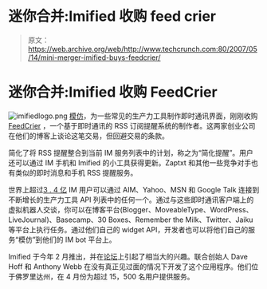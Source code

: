 # 迷你合并:Imified 收购 feed crier 

> 原文：<https://web.archive.org/web/http://www.techcrunch.com:80/2007/05/14/mini-merger-imified-buys-feedcrier/>

# 迷你合并:Imified 收购 FeedCrier

![imifiedlogo.png](img/4e9b39fb245b2f311eb1f4812fd5d929.png) [模仿](https://web.archive.org/web/20221003211603/http://imified.com/)，为一些常见的生产力工具制作即时通讯界面，刚刚收购 [FeedCrier](https://web.archive.org/web/20221003211603/http://www.beta.techcrunch.com/2006/08/20/feedcrier-takes-on-rss-to-im/) ，一个基于即时通讯的 RSS 订阅提醒系统的制作者。这两家创业公司在他们的博客上谈论这笔交易，但回避交易的条款。

简化了将 RSS 提醒整合到当前 IM 服务列表中的计划，称之为“简化提醒”。用户还可以通过 IM 手机和 Imified 的小工具获得更新。Zaptxt 和其他一些竞争对手也有类似的即时消息和手机 RSS 提醒服务。

世界上超过[3 . 4 亿](https://web.archive.org/web/20221003211603/http://www.beta.techcrunch.com/2006/07/24/instant-messaging-and-trashing-google/) IM 用户可以通过 AIM、Yahoo、MSN 和 Google Talk 连接到不断增长的生产力工具 API 列表中的任何一个。通过与这些即时通讯客户端上的虚拟机器人交谈，你可以在博客平台(Blogger、MoveableType、WordPress、LiveJournal)、Basecamp、30 Boxes、Remember the Milk、Twitter、Jaiku 等平台上执行任务。通过他们自己的 widget API，开发者也可以将他们自己的服务“模仿”到他们的 IM bot 平台上。

Imified 于今年 2 月推出，并在[论坛](https://web.archive.org/web/20221003211603/http://forums.beta.techcrunch.com/forums/thread.jspa?threadID=1361&tstart=0)上引起了相当大的兴趣。联合创始人 Dave Hoff 和 Anthony Webb 在没有真正见过面的情况下开发了这个应用程序。他们位于佛罗里达州，在 4 月份为超过 15，500 名用户提供服务。